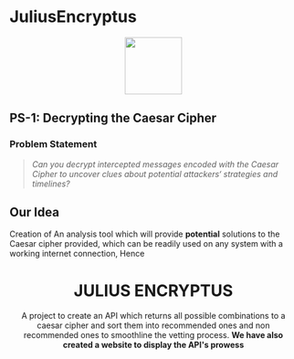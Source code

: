 <div>

# JuliusEncryptus

<div align="center">
    <img src="./frontend/public/logo.png" width='100px' height= '100px' /> 
</div>

## PS-1: Decrypting the Caesar Cipher

### Problem Statement
> _Can you decrypt intercepted messages encoded with the Caesar Cipher to uncover clues about potential attackers‘ strategies and timelines?_

## Our Idea

Creation of An analysis tool which will provide **potential** solutions to the Caesar cipher provided, which can be readily used on any system with a working internet connection, Hence

<h1 display='block' align='center' align='center'> JULIUS ENCRYPTUS </h1>

<p align = 'center'> 
A project to create an API which returns all possible combinations to a caesar cipher and sort them into recommended ones and non recommended ones to smoothline the vetting process. <b>We have also created a website to display the API's prowess</b>
</p>

</div>
